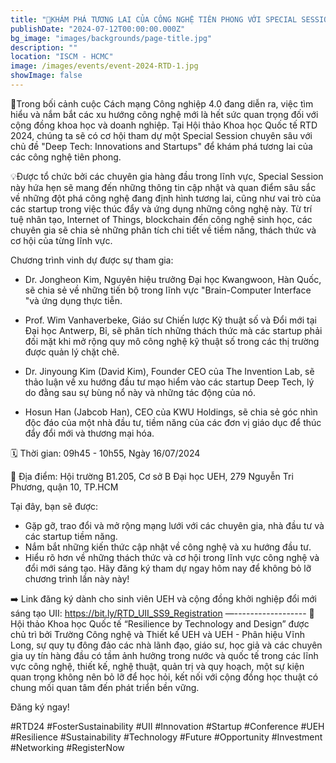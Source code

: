 ```yaml
---
title: "🌱KHÁM PHÁ TƯƠNG LAI CỦA CÔNG NGHỆ TIÊN PHONG VỚI SPECIAL SESSION “DEEP TECH: INNOVATIONS AND STARTUPS“ - TẠI HỘI THẢO KHOA HỌC QUỐC TẾ RTD 2024"
publishDate: "2024-07-12T00:00:00.000Z"
bg_image: "images/backgrounds/page-title.jpg"
description: "" 
location: "ISCM - HCMC"
image: /images/events/event-2024-RTD-1.jpg
showImage: false
---
```


🌱Trong bối cảnh cuộc Cách mạng Công nghiệp 4.0 đang diễn ra, việc tìm hiểu và nắm bắt các xu hướng công nghệ mới là hết sức quan trọng đối với cộng đồng khoa học và doanh nghiệp. Tại Hội thảo Khoa học Quốc tế RTD 2024, chúng ta sẽ có cơ hội tham dự một Special Session chuyên sâu với chủ đề "Deep Tech: Innovations and Startups" để khám phá tương lai của các công nghệ tiên phong.

💡Được tổ chức bởi các chuyên gia hàng đầu trong lĩnh vực, Special Session này hứa hẹn sẽ mang đến những thông tin cập nhật và quan điểm sâu sắc về những đột phá công nghệ đang định hình tương lai, cũng như vai trò của các startup trong việc thúc đẩy và ứng dụng những công nghệ này. Từ trí tuệ nhân tạo, Internet of Things, blockchain đến công nghệ sinh học, các chuyên gia sẽ chia sẻ những phân tích chi tiết về tiềm năng, thách thức và cơ hội của từng lĩnh vực.

Chương trình vinh dự được sự tham gia:
- Dr. Jongheon Kim, Nguyên hiệu trưởng Đại học Kwangwoon, Hàn Quốc, sẽ chia sẻ về những tiến bộ trong lĩnh vực "Brain-Computer Interface "và ứng dụng thực tiễn.

- Prof. Wim Vanhaverbeke, Giáo sư Chiến lược Kỹ thuật số và Đổi mới tại Đại học Antwerp, Bỉ, sẽ phân tích những thách thức mà các startup phải đối mặt khi mở rộng quy mô công nghệ kỹ thuật số trong các thị trường được quản lý chặt chẽ.

- Dr. Jinyoung Kim (David Kim), Founder CEO của The Invention Lab, sẽ thảo luận về xu hướng đầu tư mạo hiểm vào các startup Deep Tech, lý do đằng sau sự bùng nổ này và những tác động của nó.

- Hosun Han (Jabcob Han), CEO của KWU Holdings, sẽ chia sẻ góc nhìn độc đáo của một nhà đầu tư, tiềm năng của các đơn vị giáo dục để thúc đẩy đổi mới và thương mại hóa.

🗓️ Thời gian: 09h45 - 10h55, Ngày 16/07/2024

📍 Địa điểm: Hội trường B1.205, Cơ sở B Đại học UEH, 279 Nguyễn Tri Phương, quận 10, TP.HCM
 
Tại đây, bạn sẽ được:
- Gặp gỡ, trao đổi và mở rộng mạng lưới với các chuyên gia, nhà đầu tư và các startup tiềm năng.
- Nắm bắt những kiến thức cập nhật về công nghệ và xu hướng đầu tư.
- Hiểu rõ hơn về những thách thức và cơ hội trong lĩnh vực công nghệ và đổi mới sáng tạo. 
Hãy đăng ký tham dự ngay hôm nay để không bỏ lỡ chương trình lần này này!

➡️ Link đăng ký dành cho sinh viên UEH và cộng đồng khởi nghiệp đổi mới sáng tạo UII:  https://bit.ly/RTD_UII_SS9_Registration 
—------------------
🎉 Hội thảo Khoa học Quốc tế “Resilience by Technology and Design” được chủ trì bởi Trường Công nghệ và Thiết kế UEH và UEH - Phân hiệu Vĩnh Long, sự quy tụ đông đảo các nhà lãnh đạo, giáo sư, học giả và các chuyên gia uy tín hàng đầu có tầm ảnh hưởng trong nước và quốc tế trong các lĩnh vực công nghệ, thiết kế, nghệ thuật, quản trị và quy hoạch, một sự kiện quan trọng không nên bỏ lỡ để học hỏi, kết nối với cộng đồng học thuật có chung mối quan tâm đến phát triển bền vững.

Đăng ký ngay!

#RTD24 #FosterSustainability #UII #Innovation #Startup #Conference #UEH #Resilience #Sustainability #Technology #Future #Opportunity #Investment #Networking #RegisterNow